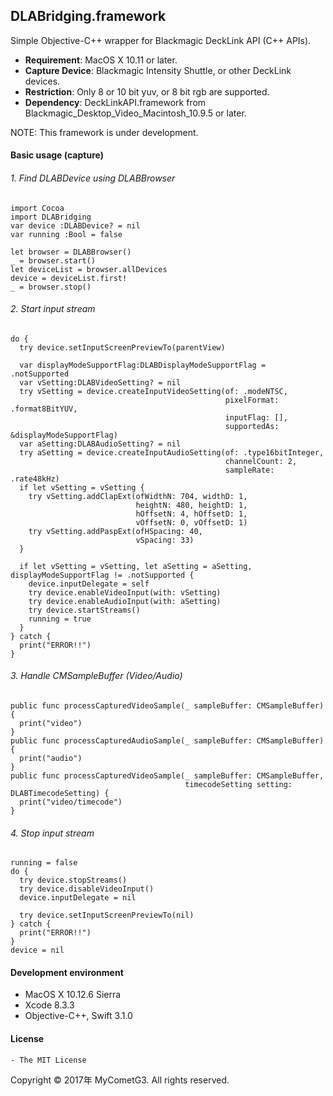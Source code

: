 ## DLABridging.framework

Simple Objective-C++ wrapper for Blackmagic DeckLink API (C++ APIs).

- __Requirement__: MacOS X 10.11 or later.
- __Capture Device__: Blackmagic Intensity Shuttle, or other DeckLink devices.
- __Restriction__: Only 8 or 10 bit yuv, or 8 bit rgb are supported.
- __Dependency__: DeckLinkAPI.framework from Blackmagic_Desktop_Video_Macintosh_10.9.5 or later.

NOTE: This framework is under development.

#### Basic usage (capture)

###### 1. Find DLABDevice using DLABBrowser
    import Cocoa
    import DLABridging
    var device :DLABDevice? = nil
    var running :Bool = false

    let browser = DLABBrowser()
    _ = browser.start()
    let deviceList = browser.allDevices
    device = deviceList.first!
    _ = browser.stop()
###### 2. Start input stream
    do {
      try device.setInputScreenPreviewTo(parentView)

      var displayModeSupportFlag:DLABDisplayModeSupportFlag = .notSupported
      var vSetting:DLABVideoSetting? = nil
      try vSetting = device.createInputVideoSetting(of: .modeNTSC,
                                                    pixelFormat: .format8BitYUV,
                                                    inputFlag: [],
                                                    supportedAs: &displayModeSupportFlag)
      var aSetting:DLABAudioSetting? = nil
      try aSetting = device.createInputAudioSetting(of: .type16bitInteger,
                                                    channelCount: 2,
                                                    sampleRate: .rate48kHz)
      if let vSetting = vSetting {
        try vSetting.addClapExt(ofWidthN: 704, widthD: 1,
                                heightN: 480, heightD: 1,
                                hOffsetN: 4, hOffsetD: 1,
                                vOffsetN: 0, vOffsetD: 1)
        try vSetting.addPaspExt(ofHSpacing: 40,
                                vSpacing: 33)
      }

      if let vSetting = vSetting, let aSetting = aSetting, displayModeSupportFlag != .notSupported {
        device.inputDelegate = self
        try device.enableVideoInput(with: vSetting)
        try device.enableAudioInput(with: aSetting)
        try device.startStreams()
        running = true
      }
    } catch {
      print("ERROR!!")
    }
###### 3. Handle CMSampleBuffer (Video/Audio)
    public func processCapturedVideoSample(_ sampleBuffer: CMSampleBuffer) {
      print("video")
    }
    public func processCapturedAudioSample(_ sampleBuffer: CMSampleBuffer) {
      print("audio")
    }
    public func processCapturedVideoSample(_ sampleBuffer: CMSampleBuffer,
                                           timecodeSetting setting: DLABTimecodeSetting) {
      print("video/timecode")
    }
###### 4. Stop input stream
    running = false
    do {
      try device.stopStreams()
      try device.disableVideoInput()
      device.inputDelegate = nil

      try device.setInputScreenPreviewTo(nil)
    } catch {
      print("ERROR!!")
    }
    device = nil

#### Development environment
- MacOS X 10.12.6 Sierra
- Xcode 8.3.3
- Objective-C++, Swift 3.1.0

#### License
    - The MIT License

Copyright © 2017年 MyCometG3. All rights reserved.
